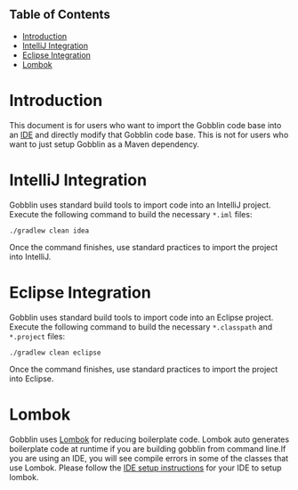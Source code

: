 Table of Contents
-----------------------------------------------
- [Introduction](#introduction)
- [IntelliJ Integration](#intellij-integration)
- [Eclipse Integration](#eclipse-integration)
- [Lombok](#lombok)

# Introduction
This document is for users who want to import the Gobblin code base into an [IDE](https://en.wikipedia.org/wiki/Integrated_development_environment) and directly modify that Gobblin code base. This is not for users who want to just setup Gobblin as a Maven dependency.

# IntelliJ Integration
Gobblin uses standard build tools to import code into an IntelliJ project. Execute the following command to build the necessary `*.iml` files:
```
./gradlew clean idea
```
Once the command finishes, use standard practices to import the project into IntelliJ.

# Eclipse Integration
Gobblin uses standard build tools to import code into an Eclipse project. Execute the following command to build the necessary `*.classpath` and `*.project` files:
```
./gradlew clean eclipse
```
Once the command finishes, use standard practices to import the project into Eclipse.

# Lombok
Gobblin uses [Lombok](https://projectlombok.org/) for reducing boilerplate code. Lombok auto generates boilerplate code at runtime if you are building gobblin from command line.If you are using an IDE, you will see compile errors in some of the classes that use Lombok. Please follow the [IDE setup instructions](https://projectlombok.org/download.html) for your IDE to setup lombok.